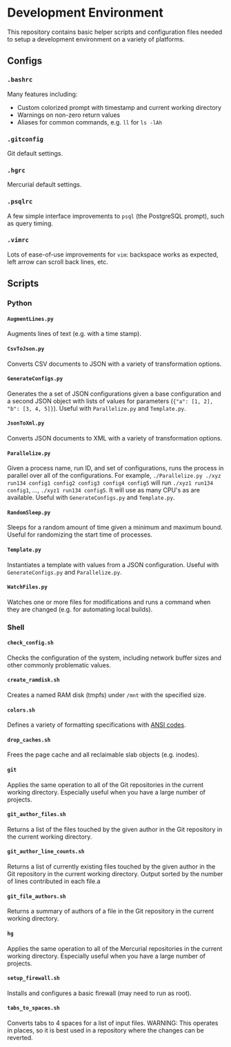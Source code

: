 
# Development Environment
This repository contains basic helper scripts and configuration files needed to setup a development environment on a variety of platforms.

## Configs

### `.bashrc`
Many features including:
* Custom colorized prompt with timestamp and current working directory
* Warnings on non-zero return values
* Aliases for common commands, e.g. `ll` for `ls -lAh`

### `.gitconfig`
Git default settings.

### `.hgrc`
Mercurial default settings.

### `.psqlrc`
A few simple interface improvements to `psql` (the PostgreSQL prompt), such as query timing.

### `.vimrc`
Lots of ease-of-use improvements for `vim`: backspace works as expected, left arrow can scroll back lines, etc.

## Scripts

### Python

#### `AugmentLines.py`
Augments lines of text (e.g. with a time stamp).

#### `CsvToJson.py`
Converts CSV documents to JSON with a variety of transformation options.

#### `GenerateConfigs.py`
Generates the a set of JSON configurations given a base configuration and a second JSON object with lists of values for parameters (`{"a": [1, 2], "b": [3, 4, 5]}`). Useful with `Parallelize.py` and `Template.py`.

#### `JsonToXml.py`
Converts JSON documents to XML with a variety of transformation options.

#### `Parallelize.py`
Given a process name, run ID, and set of configurations, runs the process in parallel over all of the configurations. For example,
`./Parallelize.py ./xyz run134 config1 config2 config3 config4 config5` will run `./xyz1 run134 config1`, ..., `./xyz1 run134 config5`.
It will use as many CPU's as are available. Useful with `GenerateConfigs.py` and `Template.py`.

#### `RandomSleep.py`
Sleeps for a random amount of time given a minimum and maximum bound. Useful for randomizing the start time of processes.

#### `Template.py`
Instantiates a template with values from a JSON configuration. Useful with `GenerateConfigs.py` and `Parallelize.py`.

#### `WatchFiles.py`
Watches one or more files for modifications and runs a command when they are changed (e.g. for automating local builds).

### Shell

#### `check_config.sh`
Checks the configuration of the system, including network buffer sizes and other commonly problematic values.

#### `create_ramdisk.sh`
Creates a named RAM disk (tmpfs) under `/mnt` with the specified size.

#### `colors.sh`
Defines a variety of formatting specifications with [ANSI codes](https://en.wikipedia.org/wiki/ANSI_escape_code).

#### `drop_caches.sh`
Frees the page cache and all reclaimable slab objects (e.g. inodes).

#### `git`
Applies the same operation to all of the Git repositories in the current working directory. Especially useful when you have a large number of projects.

#### `git_author_files.sh`
Returns a list of the files touched by the given author in the Git repository in the current working directory.

#### `git_author_line_counts.sh`
Returns a list of currently existing files touched by the given author in the Git repository in the current working directory. Output sorted by the number of lines contributed in each file.a

#### `git_file_authors.sh`
Returns a summary of authors of a file in the Git repository in the current working directory.

#### `hg`
Applies the same operation to all of the Mercurial repositories in the current working directory. Especially useful when you have a large number of projects.

#### `setup_firewall.sh`
Installs and configures a basic firewall (may need to run as root).

#### `tabs_to_spaces.sh`
Converts tabs to 4 spaces for a list of input files. WARNING: This operates in places, so it is best used in a repository where the changes can be reverted.
